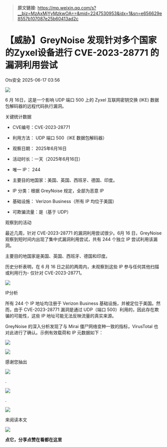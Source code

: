 > **原文链接**: https://mp.weixin.qq.com/s?__biz=MzAxMjYyMzkwOA==&mid=2247530953&idx=1&sn=e656629e8557b107087e25b60413ad2c

#  【威胁】GreyNoise 发现针对多个国家的Zyxel设备进行 CVE-2023-28771 的漏洞利用尝试  
 Ots安全   2025-06-17 03:56  
  
![](https://mmbiz.qpic.cn/mmbiz_gif/bL2iaicTYdZn7gtxSFZlfuCW6AdQib8Q1onbR0U2h9icP1eRO6wH0AcyJmqZ7USD0uOYncCYIH7ZEE8IicAOPxyb9IA/640?wx_fmt=gif "")  
  
6 月 16日，这是一个影响 UDP 端口 500 上的 Zyxel 互联网密钥交换 (IKE) 数据包解码器的远程代码执行漏洞。  
  
关键统计数据  
- CVE编号：CVE-2023-28771  
  
- 利用方法： UDP 端口 500（IKE 数据包解码器）   
  
- 观察日期： 2025年6月16日  
  
- 活动时长：一天（2025年6月16日）  
  
- 唯一 IP： 244  
  
- 主要目的地国家：美国、英国、西班牙、德国、印度。  
  
- IP 分类：根据 GreyNoise 规定，全部为恶意 IP  
  
- 基础设施： Verizon Business（所有 IP 均位于美国）  
  
- 可欺骗流量：是（基于 UDP）  
  
观察到的活动  
  
最近几周，针对 CVE-2023-28771 的漏洞利用尝试很少。6月 16 日，GreyNoise 观察到短时间内出现了集中式漏洞利用尝试，共有 244 个独立 IP 尝试利用该漏洞。  
  
主要目的地国家是美国、英国、西班牙、德国和印度。  
  
历史分析表明，在 6 月 16 日之前的两周内，未观察到这些 IP 参与任何其他扫描或利用行为- 仅针对 CVE-2023-28771。  
  
![](https://mmbiz.qpic.cn/sz_mmbiz_png/rWGOWg48tafaz8iaQuwknP68Hvd7nVynLeS2Vel44VJbEwtky8OhI69M08R1leIBB4hVSaCvrxXJqerYyzFF4FQ/640?wx_fmt=png&from=appmsg "")  
  
IP分析   
  
所有 244 个 IP 地址均注册于 Verizon Business 基础设施，并被定位于美国。然而，由于 CVE-2023-28771 漏洞是通过 UDP（端口 500）利用的，因此存在欺骗的可能性，这些 IP 地址可能无法反映流量的真实来源。   
  
GreyNoise 的深入分析发现了与 Mirai 僵尸网络变种一致的指标，VirusTotal 也对此进行了确认。示例有效载荷和 IP 元数据如下：   
  
![](https://mmbiz.qpic.cn/sz_mmbiz_png/rWGOWg48tafaz8iaQuwknP68Hvd7nVynLIgGGkpEEjLfazEDmRZqtlk2hpicb1p50oXnjKNkAySqibAyF1OjymoicA/640?wx_fmt=png&from=appmsg "")  
  
![](https://mmbiz.qpic.cn/sz_mmbiz_png/rWGOWg48tafaz8iaQuwknP68Hvd7nVynLEicqKYG5oEKnXgIKwiavUhXjYiaLD2ibhsTA9Z9UOHgEicuzN5sGgAP7Iiag/640?wx_fmt=png&from=appmsg "")  
  
  
  
感谢您抽出  
  
![](https://mmbiz.qpic.cn/mmbiz_gif/Ljib4So7yuWgdSBqOibtgiaYWjL4pkRXwycNnFvFYVgXoExRy0gqCkqvrAghf8KPXnwQaYq77HMsjcVka7kPcBDQw/640?wx_fmt=gif "")  
  
.  
  
![](https://mmbiz.qpic.cn/mmbiz_gif/Ljib4So7yuWgdSBqOibtgiaYWjL4pkRXwycd5KMTutPwNWA97H5MPISWXLTXp0ibK5LXCBAXX388gY0ibXhWOxoEKBA/640?wx_fmt=gif "")  
  
.  
  
![](https://mmbiz.qpic.cn/mmbiz_gif/Ljib4So7yuWgdSBqOibtgiaYWjL4pkRXwycU99fZEhvngeeAhFOvhTibttSplYbBpeeLZGgZt41El4icmrBibojkvLNw/640?wx_fmt=gif "")  
  
来阅读本文  
  
![](https://mmbiz.qpic.cn/mmbiz_gif/Ljib4So7yuWge7Mibiad1tV0iaF8zSD5gzicbxDmfZCEL7vuOevN97CwUoUM5MLeKWibWlibSMwbpJ28lVg1yj1rQflyQ/640?wx_fmt=gif "")  
  
**点它，分享点赞在看都在这里**  
  
